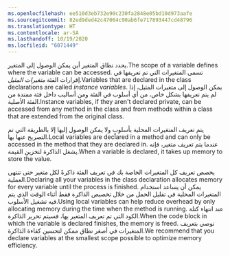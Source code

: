 ```yaml
---
ms.openlocfilehash: ee510d3eb732e90c230fa2848e05bd10d973aafe
ms.sourcegitcommit: 82ed9ded42c47064c90ab6fe717893447cd48796
ms.translationtype: HT
ms.contentlocale: ar-SA
ms.lasthandoff: 10/19/2020
ms.locfileid: "6071449"
---
```

<span data-ttu-id="80488-101">يحدد نطاق المتغير أين يمكن الوصول إلى المتغير.</span><span class="sxs-lookup"><span data-stu-id="80488-101">The scope of a variable defines where the variable can be accessed.</span></span>
<span data-ttu-id="80488-102">تسمى المتغيرات التي تم تعريفها في إقرارات الفئة *متغيرات المثيل*.</span><span class="sxs-lookup"><span data-stu-id="80488-102">Variables that are declared in the class declarations are called *instance variables*.</span></span> <span data-ttu-id="80488-103">يمكن الوصول إلى متغيرات المثيل، إذا لم يتم تعريفها بشكل خاص، من أي أسلوب في الفئة ومن أساليب داخل فئة ممتدة من الفئة الأصلية.</span><span class="sxs-lookup"><span data-stu-id="80488-103">Instance variables, if they aren't declared private, can be accessed from any method in the class and from methods within a class that are extended from the original class.</span></span>
 
<span data-ttu-id="80488-104">يتم تعريف المتغيرات المحلية بأسلوبٍ ولا يمكن الوصول إليها إلا بالطريقة التي تم التصريح عنها بها.</span><span class="sxs-lookup"><span data-stu-id="80488-104">Local variables are declared in a method and can only be accessed in the method that they are declared in.</span></span> <span data-ttu-id="80488-105">عندما يتم تعريف متغير، فإنه يشغل الذاكرة لتخزين القيمة.</span><span class="sxs-lookup"><span data-stu-id="80488-105">When a variable is declared, it takes up memory to store the value.</span></span>

<span data-ttu-id="80488-106">يخصص تعريف كل المتغيرات الخاصة بك في تعريف الفئة ذاكرةً لكل متغير حتى تنتهي العملية.</span><span class="sxs-lookup"><span data-stu-id="80488-106">Declaring all your variables in the class declaration allocates memory for every variable until the process is finished.</span></span> <span data-ttu-id="80488-107">يمكن أن يساعد استخدام المتغيرات المحلية في تقليل الحمل من خلال تخصيص الذاكرة فقط أثناء الوقت الذي يتم فيه تشغيل الأسلوب.</span><span class="sxs-lookup"><span data-stu-id="80488-107">Using local variables can help reduce overhead by only allocating memory during the time when the method is running.</span></span> <span data-ttu-id="80488-108">عند انتهاء كتلة الكود التي تم تعريف المتغير بها، فسيتم تحرير الذاكرة.</span><span class="sxs-lookup"><span data-stu-id="80488-108">When the code block in which the variable is declared finishes, the memory is freed.</span></span> <span data-ttu-id="80488-109">نوصي بتعريف المتغيرات في أصغر نطاق ممكن لتحسين كفاءة الذاكرة.</span><span class="sxs-lookup"><span data-stu-id="80488-109">We recommend that you declare variables at the smallest scope possible to optimize memory efficiency.</span></span>
